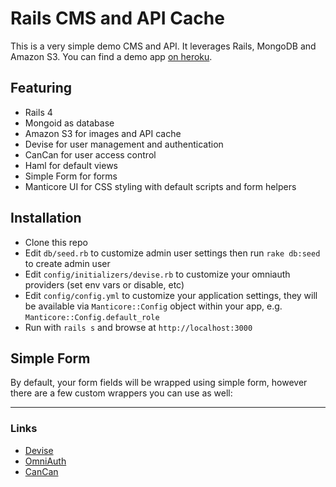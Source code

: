 # Rails CMS and API Cache

This is a very simple demo CMS and API. It leverages Rails, MongoDB and Amazon S3.
You can find a demo app [on heroku](https://rails-api-cache.herokuapp.com).

## Featuring
* Rails 4
* Mongoid as database
* Amazon S3 for images and API cache
* Devise for user management and authentication
* CanCan for user access control
* Haml for default views
* Simple Form for forms
* Manticore UI for CSS styling with default scripts and form helpers

## Installation
- Clone this repo
- Edit `db/seed.rb` to customize admin user settings then run `rake db:seed` to create admin user
- Edit `config/initializers/devise.rb` to customize your omniauth providers (set env vars or disable, etc)
- Edit `config/config.yml` to customize your application settings, they will be available via `Manticore::Config` object within your app, e.g. `Manticore::Config.default_role`
- Run with `rails s` and browse at `http://localhost:3000`

## Simple Form
By default, your form fields will be wrapped using simple form, however there are a few custom wrappers you can use as well:

---
### Links

* [Devise](http://github.com/plataformatec/devise)
* [OmniAuth](https://github.com/intridea/omniauth)
* [CanCan](https://github.com/ryanb/cancan)